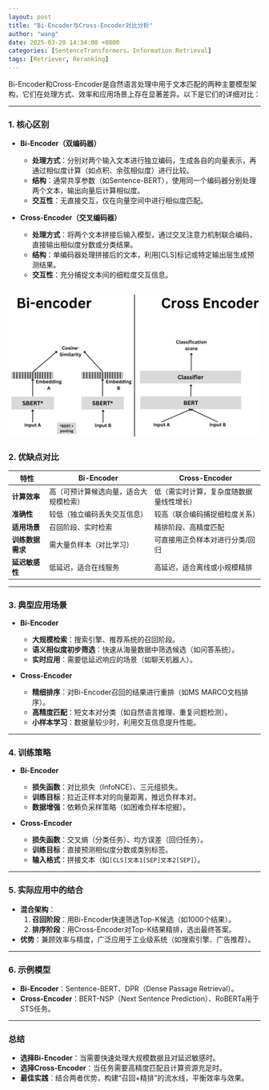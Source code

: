 ```yaml
---
layout: post
title: "Bi-Encoder与Cross-Encoder对比分析"
author: "wang"
date: 2025-03-20 14:34:00 +0800
categories: [SentenceTransformers，Information Retrieval]
tags: [Retriever, Reranking]
---
```

Bi-Encoder和Cross-Encoder是自然语言处理中用于文本匹配的两种主要模型架构，它们在处理方式、效率和应用场景上存在显著差异。以下是它们的详细对比：

---

### **1. 核心区别**
- **Bi-Encoder（双编码器）**  
  - **处理方式**：分别对两个输入文本进行独立编码，生成各自的向量表示，再通过相似度计算（如点积、余弦相似度）进行比较。  
  - **结构**：通常共享参数（如Sentence-BERT），使用同一个编码器分别处理两个文本，输出向量后计算相似度。  
  - **交互性**：无直接交互，仅在向量空间中进行相似度匹配。

- **Cross-Encoder（交叉编码器）**  
  - **处理方式**：将两个文本拼接后输入模型，通过交叉注意力机制联合编码，直接输出相似度分数或分类结果。  
  - **结构**：单编码器处理拼接后的文本，利用[CLS]标记或特定输出层生成预测结果。  
  - **交互性**：充分捕捉文本间的细粒度交互信息。

![Bi-encoder vs. Cross-encoder](/assets/images/Bi-Encoder与Cross-Encoder对比分析/encoder-compare.png)
---

### **2. 优缺点对比**

| **特性**     | **Bi-Encoder**      | **Cross-Encoder**    |
|------------|---------------------|----------------------|
| **计算效率**   | 高（可预计算候选向量，适合大规模检索） | 低（需实时计算，复杂度随数据量线性增长） |
| **准确性**    | 较低（独立编码丢失交互信息）      | 较高（联合编码捕捉细粒度关系）      |
| **适用场景**   | 召回阶段、实时检索           | 精排阶段、高精度匹配           |
| **训练数据需求** | 需大量负样本（对比学习）        | 可直接用正负样本对进行分类/回归     |
| **延迟敏感性**  | 低延迟，适合在线服务          | 高延迟，适合离线或小规模精排       |

---

### **3. 典型应用场景**
- **Bi-Encoder**  
  - **大规模检索**：搜索引擎、推荐系统的召回阶段。  
  - **语义相似度初步筛选**：快速从海量数据中筛选候选（如问答系统）。  
  - **实时应用**：需要低延迟响应的场景（如聊天机器人）。

- **Cross-Encoder**  
  - **精细排序**：对Bi-Encoder召回的结果进行重排（如MS MARCO文档排序）。  
  - **高精度匹配**：短文本对分类（如自然语言推理、重复问题检测）。  
  - **小样本学习**：数据量较少时，利用交互信息提升性能。

---

### **4. 训练策略**
- **Bi-Encoder**  
  - **损失函数**：对比损失（InfoNCE）、三元组损失。  
  - **训练目标**：拉近正样本对的向量距离，推远负样本对。  
  - **数据增强**：依赖负采样策略（如困难负样本挖掘）。

- **Cross-Encoder**  
  - **损失函数**：交叉熵（分类任务）、均方误差（回归任务）。  
  - **训练目标**：直接预测相似度分数或类别标签。  
  - **输入格式**：拼接文本（如`[CLS]文本1[SEP]文本2[SEP]`）。

---

### **5. 实际应用中的结合**
- **混合架构**：  
  1. **召回阶段**：用Bi-Encoder快速筛选Top-K候选（如1000个结果）。  
  2. **排序阶段**：用Cross-Encoder对Top-K结果精排，选出最终答案。  
- **优势**：兼顾效率与精度，广泛应用于工业级系统（如搜索引擎、广告推荐）。

---

### **6. 示例模型**
- **Bi-Encoder**：Sentence-BERT、DPR（Dense Passage Retrieval）。  
- **Cross-Encoder**：BERT-NSP（Next Sentence Prediction）、RoBERTa用于STS任务。

---

### **总结**
- **选择Bi-Encoder**：当需要快速处理大规模数据且对延迟敏感时。  
- **选择Cross-Encoder**：当任务需要高精度匹配且计算资源充足时。  
- **最佳实践**：结合两者优势，构建“召回+精排”的流水线，平衡效率与效果。
